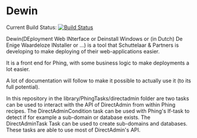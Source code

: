 Dewin
===========

Current Build Status:
[![Build Status](https://travis-ci.org/rbrouwer/dewin.png?branch=master)](https://travis-ci.org/rbrouwer/dewin)

Dewin(DEployment Web INterface or Deinstall Windows or (in Dutch) De Enige Waardeloze INstaller or ...) is a tool that Schuttelaar & Partners is developing to make deploying of their web-applications easier.

It is a front end for Phing, with some business logic to make deployments a lot easier.

A lot of documentation will follow to make it possible to actually use it (to its full potential).


In this repository in the library/PhingTasks/directadmin folder are two tasks can be used to interact with the API of DirectAdmin from within Phing recipes.
The DirectAdminCondition task can be used with Phing's If-task to detect if for example a sub-domain or database exists.
The DirectAdminTask Task can be used to create sub-domains and databases.
These tasks are able to use most of DirectAdmin's API.